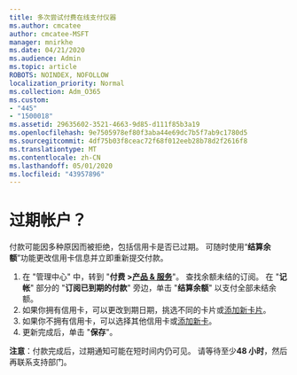 ```yaml
---
title: 多次尝试付费在线支付仪器
ms.author: cmcatee
author: cmcatee-MSFT
manager: mnirkhe
ms.date: 04/21/2020
ms.audience: Admin
ms.topic: article
ROBOTS: NOINDEX, NOFOLLOW
localization_priority: Normal
ms.collection: Adm_O365
ms.custom:
- "445"
- "1500018"
ms.assetid: 29635602-3521-4663-9d85-d111f85b3a19
ms.openlocfilehash: 9e7505978ef80f3aba44e69dc7b5f7ab9c1780d5
ms.sourcegitcommit: 4df75b03f8ceac72f68f012eeb28b78d2f2616f8
ms.translationtype: MT
ms.contentlocale: zh-CN
ms.lasthandoff: 05/01/2020
ms.locfileid: "43957896"
---
```

# <a name="past-due-account"></a>过期帐户？

付款可能因多种原因而被拒绝，包括信用卡是否已过期。 可随时使用“**结算余额**”功能更改信用卡信息并立即重新提交付款。

1. 在 "管理中心" 中，转到 "**付费 >[产品 & 服务](https://go.microsoft.com/fwlink/p/?linkid=842054)**"。
查找余额未结的订阅。 在 "**记帐**" 部分的 "**订阅已到期的付款**" 旁边，单击 "**结算余额**" 以支付全部未结余额。
2. 如果你拥有信用卡，可以更改到期日期，挑选不同的卡片或[添加新卡片](https://docs.microsoft.com/microsoft-365/commerce/billing-and-payments/add-update-or-remove-credit-card-or-bank-account?view=o365-worldwide)。
3. 如果你不拥有信用卡，可以选择其他信用卡或[添加新卡](https://docs.microsoft.com/microsoft-365/commerce/billing-and-payments/add-update-or-remove-credit-card-or-bank-account?view=o365-worldwide)。
4. 更新完成后，单击 "**保存**"。

**注意**：付款完成后，过期通知可能在短时间内仍可见。 请等待至少**48 小时**，然后再联系支持部门。
